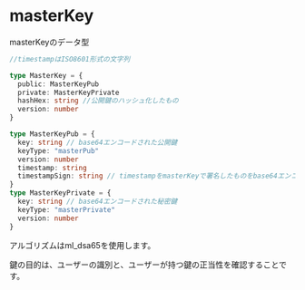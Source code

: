 # masterKey

masterKeyのデータ型

```typescript
//timestampはISO8601形式の文字列

type MasterKey = {
  public: MasterKeyPub
  private: MasterKeyPrivate
  hashHex: string //公開鍵のハッシュ化したもの
  version: number
}

type MasterKeyPub = {
  key: string // base64エンコードされた公開鍵
  keyType: "masterPub"
  version: number
  timestamp: string
  timestampSign: string // timestampをmasterKeyで署名したものをbase64エンコードしたもの
}
type MasterKeyPrivate = {
  key: string // base64エンコードされた秘密鍵
  keyType: "masterPrivate"
  version: number
}
```

アルゴリズムはml_dsa65を使用します。

鍵の目的は、ユーザーの識別と、ユーザーが持つ鍵の正当性を確認することです。